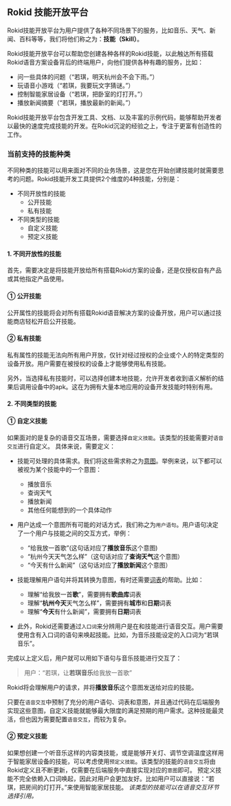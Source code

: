 ## Rokid 技能开放平台
Rokid技能开放平台为用户提供了各种不同场景下的服务，比如音乐、天气、新闻、百科等等，我们将他们称之为：**技能（Skill）**。

Rokid技能开放平台可以帮助您创建各种各样的Rokid技能，以此触达所有搭载Rokid语音方案设备背后的终端用户，向他们提供各种有趣的服务，比如：

- 问一些具体的问题（“若琪，明天杭州会不会下雨。”）
- 玩语音小游戏（“若琪，我要玩文字猜谜。”）
- 控制智能家居设备（“若琪，把卧室的灯打开。”）
- 播放新闻摘要（“若琪，播放最新的新闻。”）

Rokid技能开放平台包含开发工具、文档、以及丰富的示例代码，能够帮助开发者以最快的速度完成技能的开发。在Rokid沉淀的经验之上，专注于更富有创造性的工作。

### 当前支持的技能种类
不同种类的技能可以用来面对不同的业务场景，这是您在开始创建技能时就需要思考的问题。Rokid技能开发工具提供2个维度的4种技能，分别是：

- 不同开放性的技能
    - 公开技能
    - 私有技能
- 不同类型的技能
    - 自定义技能
    - 预定义技能

#### 1. 不同开放性的技能
首先，需要决定是将技能开放给所有搭载Rokid方案的设备，还是仅授权自有产品或其他指定产品使用。

#### ① 公开技能
公开属性的技能将会对所有搭载Rokid语音解决方案的设备开放，用户可以通过技能商店轻松开启公开技能。

#### ② 私有技能
私有属性的技能无法向所有用户开放，仅针对经过授权的企业或个人的特定类型的设备开放。用户需要在被授权的设备上才能够使用私有技能。

另外，当选择私有技能时，可以选择创建本地技能，允许开发者收到语义解析的结果后调用设备中的apk。这在为拥有大量本地应用的设备开发技能时特别有用。

#### 2. 不同类型的技能
#### ① 自定义技能
如果面对的是复杂的语音交互场景，需要选择`自定义技能`。该类型的技能需要对`语音交互`进行自定义。
具体来说，需要定义：

- 技能可处理的具体需求。我们将这些需求称之为[意图](./important-concept/intend.md)。举例来说，以下都可以被视为某个技能中的一个意图：

    - 播放音乐
    - 查询天气
    - 播放新闻
    - 其他任何能想到的一个具体动作

- 用户达成一个意图所有可能的对话方式，我们称之为`用户语句`。用户语句决定了一个用户与技能之间的交互方式，举例：

    - “给我放一首歌”(这句话对应了**播放音乐**这个意图)
    - “杭州今天天气怎么样”（这句话对应了**查询天气**这个意图）
    - “今天有什么新闻”（这句话对应了**播放新闻**这个意图）

- 技能理解用户语句并将其转换为意图，有时还需要[词表](./important-concept/word-list.md)的帮助。比如：

    - 理解“给我放一首**歌**”，需要拥有**歌曲库**词表
    - 理解“**杭州今天**天气怎么样”，需要拥有**城市**和**日期**词表
    - 理解“**今天**有什么新闻”，需要拥有**日期**词表

- 此外，Rokid还需要通过`入口词`来分辨用户是在和技能进行语音交互。用户需要使用含有入口词的语句来唤起技能。比如，为音乐技能设定的入口词为“若琪音乐”。

完成以上定义后，用户就可以用如下语句与音乐技能进行交互了：
>用户：“若琪，让**若琪音乐**给我放一首歌”

Rokid将会理解用户的请求，并将**播放音乐**这个意图发送给对应的技能。

只要在`语音交互`中预制了充分的用户语句、词表和意图，并且通过代码在后端服务实现这些意图，自定义技能就能够最大限度的满足预期的用户需求。这种技能最灵活，但也因为需要配置`语音交互`，而较为复杂。

#### ② 预定义技能
如果想创建一个听音乐这样的内容类技能，或是能够开关灯、调节空调温度这样用于智能家居设备的技能，可以考虑使用`预定义技能`。该类型的技能的`语音交互`将由Rokid定义且不断更新，仅需要在后端服务中直接实现对应的`意图`即可。
预定义技能不完全依赖入口词唤起，因此对用户会更加友好。比如用户可以直接说：“若琪，把房间的灯打开。”来使用智能家居技能。
*该类型的技能可以在语音交互环节选择引用。*
